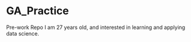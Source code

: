 # GA_Practice
Pre-work Repo
I am 27 years old, and interested in learning and applying data science.
